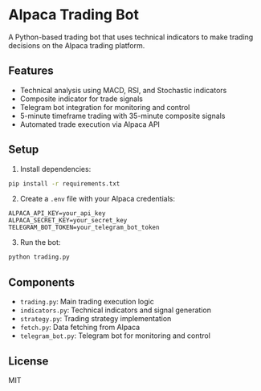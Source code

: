 # Alpaca Trading Bot

A Python-based trading bot that uses technical indicators to make trading decisions on the Alpaca trading platform.

## Features

- Technical analysis using MACD, RSI, and Stochastic indicators
- Composite indicator for trade signals
- Telegram bot integration for monitoring and control
- 5-minute timeframe trading with 35-minute composite signals
- Automated trade execution via Alpaca API

## Setup

1. Install dependencies:
```bash
pip install -r requirements.txt
```

2. Create a `.env` file with your Alpaca credentials:
```
ALPACA_API_KEY=your_api_key
ALPACA_SECRET_KEY=your_secret_key
TELEGRAM_BOT_TOKEN=your_telegram_bot_token
```

3. Run the bot:
```bash
python trading.py
```

## Components

- `trading.py`: Main trading execution logic
- `indicators.py`: Technical indicators and signal generation
- `strategy.py`: Trading strategy implementation
- `fetch.py`: Data fetching from Alpaca
- `telegram_bot.py`: Telegram bot for monitoring and control

## License

MIT
